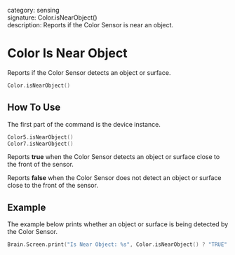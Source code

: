 category: sensing  
signature: Color.isNearObject()  
description: Reports if the Color Sensor is near an object.

# Color Is Near Object

Reports if the Color Sensor detects an object or surface. 

```cpp
Color.isNearObject()
```

## How To Use

The first part of the command is the device instance.

```cpp
Color5.isNearObject()
Color7.isNearObject()
```

Reports **true** when the Color Sensor detects an object or surface close to the front of the sensor. 

Reports **false** when the Color Sensor does not detect an object or surface close to the front of the sensor.

## Example

The example below prints whether an object or surface is being detected by the Color Sensor.

```cpp
Brain.Screen.print("Is Near Object: %s", Color.isNearObject() ? "TRUE" : "FALSE");
```

<advanced>
</advanced>